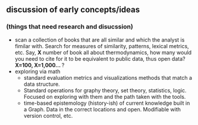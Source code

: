 <h2>discussion of early concepts/ideas</h2>
<h3>(things that need research and disucssion)</h3>
<ul>
<li>
scan a collection of books that are all similar and which the analyst is fimilar with. Search for measures of similarity, patterns, lexical metrics, etc. Say, <b>X</b> number of book all about thermodynamics, how many would you need to cite for it to be equivalent to public data, thus open data? <b>X=100, X=1,000... </b>? 
</li>
<li>
exploring via math
    <ul>
    <li>
      standard evaluation metrics and visualizations methods that match a data structure. 
    </li>
    <li>
Standard operations for graphy theory, set theory, statistics, logic. Focused on exploring with them and the path taken with the tools.
    </li>
    <li>
    time-based epistemology (history-ish) of current knowledge built in a Graph. Data in the correct locations and open. Modifiable with version control, etc. 
    </li>
    </ul>
</li>
</ul>
